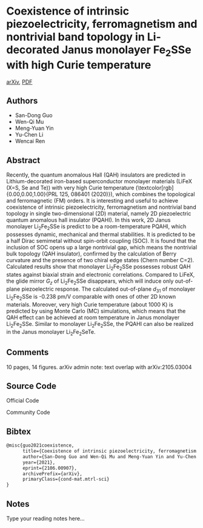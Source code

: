 
# Coexistence of intrinsic piezoelectricity, ferromagnetism and nontrivial band topology in Li-decorated Janus monolayer $\mathrm{Fe_2SSe}$ with high Curie temperature

[arXiv](https://arxiv.org/abs/2106.0907), [PDF](https://arxiv.org/pdf/2106.0907.pdf)

## Authors

- San-Dong Guo
- Wen-Qi Mu
- Meng-Yuan Yin
- Yu-Chen Li
- Wencai Ren

## Abstract

Recently, the quantum anomalous Hall (QAH) insulators are predicted in Lithium-decorated iron-based superconductor monolayer materials (LiFeX (X=S, Se and Te)) with very high Curie temperature (\textcolor[rgb]{0.00,0.00,1.00}{PRL 125, 086401 (2020)}), which combines the topological and ferromagnetic (FM) orders. It is interesting and useful to achieve coexistence of intrinsic piezoelectricity, ferromagnetism and nontrivial band topology in single two-dimensional (2D) material, namely 2D piezoelectric quantum anomalous hall insulator (PQAHI). In this work, 2D Janus monolayer $\mathrm{Li_2Fe_2SSe}$ is predict to be a room-temperature PQAHI, which possesses dynamic, mechanical and thermal stabilities. It is predicted to be a half Dirac semimetal without spin-orbit coupling (SOC). It is found that the inclusion of SOC opens up a large nontrivial gap, which means the nontrivial bulk topology (QAH insulator), confirmed by the calculation of Berry curvature and the presence of two chiral edge states (Chern number C=2). Calculated results show that monolayer $\mathrm{Li_2Fe_2SSe}$ possesses robust QAH states against biaxial strain and electronic correlations. Compared to LiFeX, the glide mirror $G_z$ of $\mathrm{Li_2Fe_2SSe}$ disappears, which will induce only out-of-plane piezoelectric response. The calculated out-of-plane $d_{31}$ of monolayer $\mathrm{Li_2Fe_2SSe}$ is -0.238 pm/V comparable with ones of other 2D known materials. Moreover, very high Curie temperature (about 1000 K) is predicted by using Monte Carlo (MC) simulations, which means that the QAH effect can be achieved at room temperature in Janus monolayer $\mathrm{Li_2Fe_2SSe}$. Similar to monolayer $\mathrm{Li_2Fe_2SSe}$, the PQAHI can also be realized in the Janus monolayer $\mathrm{Li_2Fe_2SeTe}$.

## Comments

10 pages, 14 figures. arXiv admin note: text overlap with arXiv:2105.03004

## Source Code

Official Code



Community Code



## Bibtex

```tex
@misc{guo2021coexistence,
      title={Coexistence of intrinsic piezoelectricity, ferromagnetism and nontrivial band topology in Li-decorated Janus monolayer $\mathrm{Fe_2SSe}$ with high Curie temperature}, 
      author={San-Dong Guo and Wen-Qi Mu and Meng-Yuan Yin and Yu-Chen Li and Wencai Ren},
      year={2021},
      eprint={2106.00907},
      archivePrefix={arXiv},
      primaryClass={cond-mat.mtrl-sci}
}
```

## Notes

Type your reading notes here...

